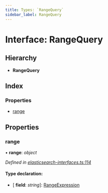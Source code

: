 ```yaml
---
title: Types: `RangeQuery`
sidebar_label: RangeQuery
---
```


# Interface: RangeQuery

## Hierarchy

* **RangeQuery**

## Index

### Properties

* [range](rangequery.md#range)

## Properties

###  range

• **range**: *object*

*Defined in [elasticsearch-interfaces.ts:114](https://github.com/terascope/teraslice/blob/b843209f9/packages/types/src/elasticsearch-interfaces.ts#L114)*

#### Type declaration:

* \[ **field**: *string*\]: [RangeExpression](rangeexpression.md)
